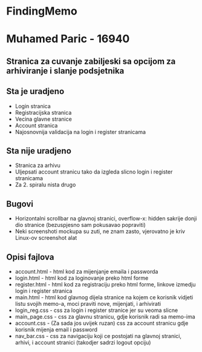 # FindingMemo
# Muhamed Paric - 16940

## Stranica za cuvanje zabiljeski sa opcijom za arhiviranje i slanje podsjetnika

## Sta je uradjeno
- Login stranica
- Registracijska stranica
- Vecina glavne stranice
- Account stranica
- Najosnovnija validacija na login i register stranicama

## Sta nije uradjeno
- Stranica za arhivu
- Uljepsati account stranicu tako da izgleda slicno login i register stranicama
- Za 2. spiralu nista drugo

## Bugovi
- Horizontalni scrollbar na glavnoj stranici, overflow-x: hidden sakrije donji dio stranice (bezuspjesno sam pokusavao popraviti)
- Neki screenshoti mockupa su zuti, ne znam zasto, vjerovatno je kriv Linux-ov screenshot alat

## Opisi fajlova
- account.html - html kod za mijenjanje emaila i passworda
- login.html - html kod za loginovanje preko html forme
- register.html - html kod za registraciju preko html forme, linkove izmedju login i register stranica
- main.html - html kod glavnog dijela stranice na kojem ce korisnik vidjeti listu svojih memo-a, moci praviti nove, mijenjati, i arhivirati
- login_reg.css - css za login i register stranice jer su veoma slicne
- main_page.css - css za glavnu stranicu, gdje korisnik radi sa memo-ima
- account.css - (Za sada jos uvijek ruzan) css za account stranicu gdje korisnik mijenja email i password
- nav_bar.css - css za navigaciju koji ce postojati na glavnoj stranici, arhivi, i account stranici (takodjer sadrzi logout opciju)
